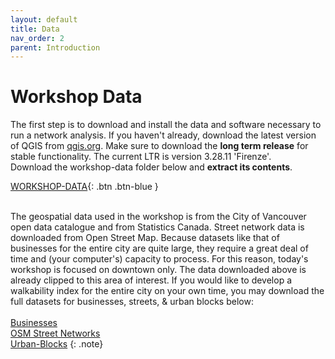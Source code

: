 ```yaml
---
layout: default
title: Data
nav_order: 2
parent: Introduction 
---
```


# Workshop Data 

The first step is to download and install the data and software necessary to run a network analysis. If you haven't already, download the latest version of QGIS from [qgis.org](https://qgis.org/en/site/forusers/download.html). Make sure to download the **long term release** for stable functionality. The current LTR is version 3.28.11 'Firenze'.
<br>
Download the workshop-data folder below and **extract its contents**.     
    
[WORKSHOP-DATA](./workshop-data.zip){: .btn .btn-blue }
<br><br>

The geospatial data used in the workshop is from the City of Vancouver open data catalogue and from Statistics Canada. Street network data is downloaded from Open Street Map. Because datasets like that of businesses for the entire city are quite large, they require a great deal of time and (your computer's) capacity to process. For this reason, today's workshop is focused on downtown only. The data downloaded above is already clipped to this area of interest. If you would like to develop a walkability index for the entire city on your own time, you may download the full datasets for businesses, streets, & urban blocks below:<br><br>
[Businesses](https://opendata.vancouver.ca/explore/dataset/business-licences/map/?disjunctive.status&disjunctive.businesssubtype&location=12,49.26904,-123.13494)<br>[OSM Street Networks](./content/data/OSM-street-network.geojson)<br>[Urban-Blocks](https://opendata.vancouver.ca/explore/dataset/block-outlines/download/?format=geojson&timezone=America/Los_Angeles&lang=en)
{: .note}

<br>


